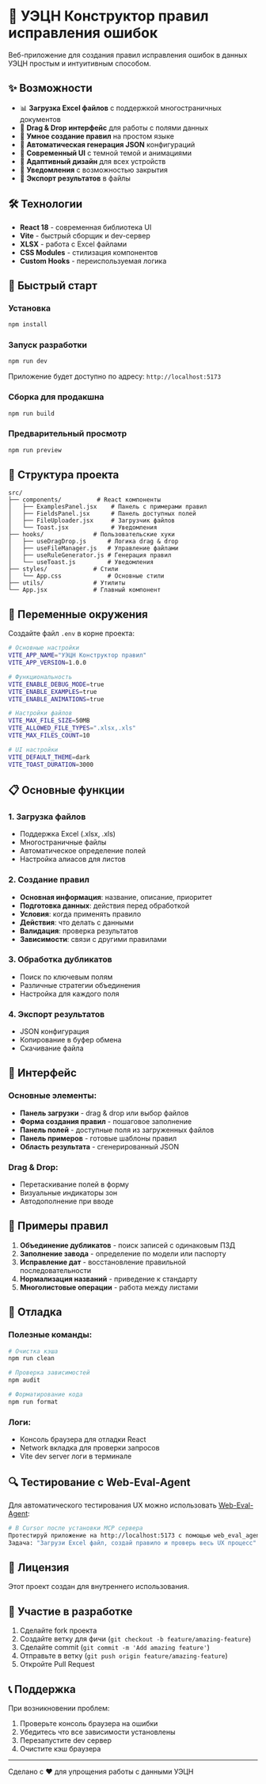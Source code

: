 # 🚀 УЭЦН Конструктор правил исправления ошибок

Веб-приложение для создания правил исправления ошибок в данных УЭЦН простым и интуитивным способом.

## ✨ Возможности

- 📊 **Загрузка Excel файлов** с поддержкой многостраничных документов
- 🎯 **Drag & Drop интерфейс** для работы с полями данных
- 🧠 **Умное создание правил** на простом языке
- 🔄 **Автоматическая генерация JSON** конфигураций
- 🎨 **Современный UI** с темной темой и анимациями
- 📱 **Адаптивный дизайн** для всех устройств
- 🚨 **Уведомления** с возможностью закрытия
- 💾 **Экспорт результатов** в файлы

## 🛠️ Технологии

- **React 18** - современная библиотека UI
- **Vite** - быстрый сборщик и dev-сервер
- **XLSX** - работа с Excel файлами
- **CSS Modules** - стилизация компонентов
- **Custom Hooks** - переиспользуемая логика

## 🚀 Быстрый старт

### Установка

```bash
npm install
```

### Запуск разработки

```bash
npm run dev
```

Приложение будет доступно по адресу: `http://localhost:5173`

### Сборка для продакшна

```bash
npm run build
```

### Предварительный просмотр

```bash
npm run preview
```

## 📁 Структура проекта

```
src/
├── components/          # React компоненты
│   ├── ExamplesPanel.jsx    # Панель с примерами правил
│   ├── FieldsPanel.jsx      # Панель доступных полей
│   ├── FileUploader.jsx     # Загрузчик файлов
│   └── Toast.jsx            # Уведомления
├── hooks/              # Пользовательские хуки
│   ├── useDragDrop.js      # Логика drag & drop
│   ├── useFileManager.js   # Управление файлами
│   ├── useRuleGenerator.js # Генерация правил
│   └── useToast.js         # Уведомления
├── styles/             # Стили
│   └── App.css             # Основные стили
├── utils/              # Утилиты
└── App.jsx             # Главный компонент
```

## 🔧 Переменные окружения

Создайте файл `.env` в корне проекта:

```bash
# Основные настройки
VITE_APP_NAME="УЭЦН Конструктор правил"
VITE_APP_VERSION=1.0.0

# Функциональность
VITE_ENABLE_DEBUG_MODE=true
VITE_ENABLE_EXAMPLES=true
VITE_ENABLE_ANIMATIONS=true

# Настройки файлов
VITE_MAX_FILE_SIZE=50MB
VITE_ALLOWED_FILE_TYPES=".xlsx,.xls"
VITE_MAX_FILES_COUNT=10

# UI настройки
VITE_DEFAULT_THEME=dark
VITE_TOAST_DURATION=3000
```

## 📋 Основные функции

### 1. Загрузка файлов
- Поддержка Excel (.xlsx, .xls)
- Многостраничные файлы
- Автоматическое определение полей
- Настройка алиасов для листов

### 2. Создание правил
- **Основная информация**: название, описание, приоритет
- **Подготовка данных**: действия перед обработкой  
- **Условия**: когда применять правило
- **Действия**: что делать с данными
- **Валидация**: проверка результатов
- **Зависимости**: связи с другими правилами

### 3. Обработка дубликатов
- Поиск по ключевым полям
- Различные стратегии объединения
- Настройка для каждого поля

### 4. Экспорт результатов
- JSON конфигурация
- Копирование в буфер обмена
- Скачивание файла

## 🎨 Интерфейс

### Основные элементы:
- **Панель загрузки** - drag & drop или выбор файлов
- **Форма создания правил** - пошаговое заполнение
- **Панель полей** - доступные поля из загруженных файлов
- **Панель примеров** - готовые шаблоны правил
- **Область результата** - сгенерированный JSON

### Drag & Drop:
- Перетаскивание полей в форму
- Визуальные индикаторы зон
- Автодополнение при вводе

## 🧪 Примеры правил

1. **Объединение дубликатов** - поиск записей с одинаковым ПЗД
2. **Заполнение завода** - определение по модели или паспорту
3. **Исправление дат** - восстановление правильной последовательности
4. **Нормализация названий** - приведение к стандарту
5. **Многолистовые операции** - работа между листами

## 🐛 Отладка

### Полезные команды:
```bash
# Очистка кэша
npm run clean

# Проверка зависимостей
npm audit

# Форматирование кода
npm run format
```

### Логи:
- Консоль браузера для отладки React
- Network вкладка для проверки запросов
- Vite dev server логи в терминале

## 🔍 Тестирование с Web-Eval-Agent

Для автоматического тестирования UX можно использовать [Web-Eval-Agent](https://github.com/Operative-Sh/web-eval-agent):

```bash
# В Cursor после установки MCP сервера
Протестируй приложение на http://localhost:5173 с помощью web_eval_agent.
Задача: "Загрузи Excel файл, создай правило и проверь весь UX процесс"
```

## 📄 Лицензия

Этот проект создан для внутреннего использования.

## 🤝 Участие в разработке

1. Сделайте fork проекта
2. Создайте ветку для фичи (`git checkout -b feature/amazing-feature`)
3. Сделайте commit (`git commit -m 'Add amazing feature'`)
4. Отправьте в ветку (`git push origin feature/amazing-feature`)
5. Откройте Pull Request

## 📞 Поддержка

При возникновении проблем:
1. Проверьте консоль браузера на ошибки
2. Убедитесь что все зависимости установлены
3. Перезапустите dev сервер
4. Очистите кэш браузера

---

Сделано с ❤️ для упрощения работы с данными УЭЦН
